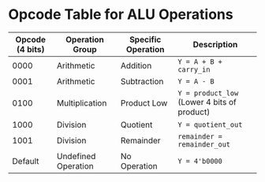 # Opcode Table for ALU Operations

| Opcode (4 bits) | Operation Group      | Specific Operation       | Description                                |
|-----------------|----------------------|--------------------------|--------------------------------------------|
| 0000            | Arithmetic           | Addition                 | `Y = A + B + carry_in`                     |
| 0001            | Arithmetic           | Subtraction              | `Y = A - B`                                |
| 0100            | Multiplication       | Product Low              | `Y = product_low` (Lower 4 bits of product)|
| 1000            | Division             | Quotient                 | `Y = quotient_out`                         |
| 1001            | Division             | Remainder                | `remainder = remainder_out`                |
| Default         | Undefined Operation  | No Operation             | `Y = 4'b0000` 